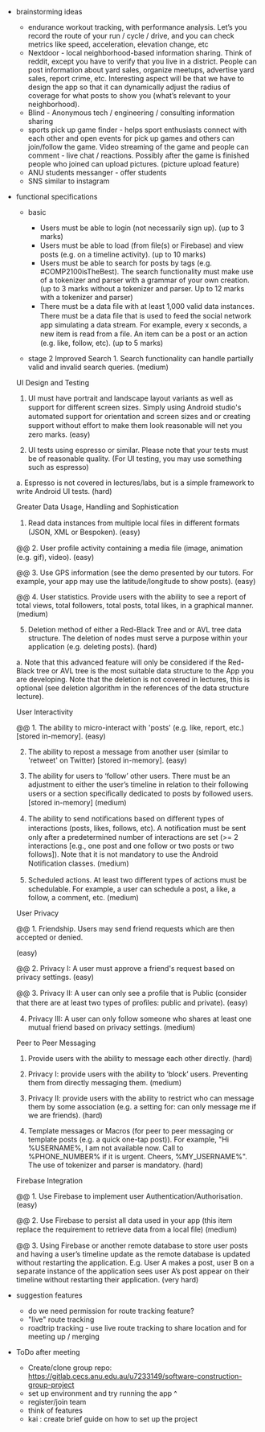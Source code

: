- brainstorming ideas
    - endurance workout tracking, with performance analysis. Let’s you record the route of your run / cycle / drive, and you can check metrics like speed, acceleration, elevation change, etc
    - Nextdoor - local neighborhood-based information sharing. Think of reddit, except you have to verify that you live in a district. People can post information about yard sales, organize meetups, advertise yard sales, report crime, etc. Interesting aspect will be that we have to design the app so that it can dynamically adjust the radius of coverage for what posts to show you (what’s relevant to your neighborhood).
    - Blind - Anonymous tech / engineering / consulting information sharing
    - sports pick up game finder - helps sport enthusiasts connect with each other and open events for pick up games and others can join/follow the game. Video streaming of the game and people can comment - live chat / reactions. Possibly after the game is finished people who joined can upload pictures. (picture upload feature)
    - ANU students messanger - offer students
    - SNS similar to instagram
- functional specifications
    - basic
        - Users must be able to login (not necessarily sign up). (up to 3 marks)
        - Users must be able to load (from ﬁle(s) or Firebase) and view posts (e.g. on a timeline activity). (up to 10 marks)
        - Users must be able to search for posts by tags (e.g. #COMP2100isTheBest). The search functionality must make use of a tokenizer and parser with a grammar of your own creation. (up to 3 marks without a tokenizer and parser. Up to 12 marks with a tokenizer and parser)
        - There must be a data ﬁle with at least 1,000 valid data instances. There must be a data ﬁle that is used to feed the social network app simulating a data stream. For example, every x seconds, a new item is read from a ﬁle. An item can be a post or an action (e.g. like, follow, etc). (up to 5 marks)

    - stage 2
    Improved Search 1. Search functionality can handle partially valid and invalid search queries. (medium)

    UI Design and Testing

    1. UI must have portrait and landscape layout variants as well as support for diﬀerent screen sizes.
    Simply using Android studio's automated support for orientation and screen sizes and or creating support without eﬀort to make them look reasonable will net you zero marks. (easy)

    2. UI tests using espresso or similar.
    Please note that your tests must be of reasonable quality. (For UI testing, you may use something such as espresso)

    a. Espresso is not covered in lectures/labs, but is a simple framework to write Android UI tests. (hard)

    Greater Data Usage, Handling and Sophistication

    1. Read data instances from multiple local ﬁles in diﬀerent formats (JSON, XML or Bespoken). (easy)

    @@ 2. User proﬁle activity containing a media ﬁle (image, animation (e.g. gif), video). (easy)

    @@ 3. Use GPS information (see the demo presented by our tutors. For example, your app may use the latitude/longitude to show posts). (easy)

    @@ 4. User statistics. Provide users with the ability to see a report of total views, total followers, total posts, total likes, in a graphical manner. (medium)

    5. Deletion method of either a Red-Black Tree and or AVL tree data structure. The deletion of nodes must serve a purpose within your application (e.g. deleting posts). (hard)

    a. Note that this advanced feature will only be considered if the Red-Black tree or AVL tree is the most suitable data structure to the App you are developing. Note that the deletion is not covered in lectures, this is optional (see deletion algorithm in the references of the data structure lecture).

    User Interactivity

    @@ 1. The ability to micro-interact with 'posts' (e.g. like, report, etc.) [stored in-memory]. (easy)

    2. The ability to repost a message from another user (similar to 'retweet' on Twitter) [stored in-memory]. (easy)

    3. The ability for users to ‘follow’ other users. There must be an adjustment to either the user’s timeline in relation to their following users or a section speciﬁcally dedicated to posts by followed users. [stored in-memory] (medium)

    4. The ability to send notiﬁcations based on diﬀerent types of interactions (posts, likes, follows, etc). A notiﬁcation must be sent only after a predetermined number of interactions are set (>= 2 interactions [e.g., one post and one follow or two posts or two follows]). Note that it is not mandatory to use the Android Notiﬁcation classes. (medium)

    5. Scheduled actions. At least two diﬀerent types of actions must be schedulable. For example, a user can schedule a post, a like, a follow, a comment, etc. (medium)

    User Privacy

    @@ 1. Friendship. Users may send friend requests which are then accepted or denied.

    (easy)

    @@ 2. Privacy I: A user must approve a friend's request based on privacy settings. (easy)

    @@ 3. Privacy II: A user can only see a proﬁle that is Public (consider that there are at least two types of proﬁles: public and private). (easy)

    4. Privacy III: A user can only follow someone who shares at least one mutual friend based on privacy settings. (medium)

    Peer to Peer Messaging

    1. Provide users with the ability to message each other directly. (hard)

    2. Privacy I: provide users with the ability to ‘block’ users. Preventing them from directly messaging them. (medium)

    3. Privacy II: provide users with the ability to restrict who can message them by some association (e.g. a setting for: can only message me if we are friends). (hard)

    4. Template messages or Macros (for peer to peer messaging or template posts (e.g. a quick one-tap post)). For example, "Hi %USERNAME%, I am not available now. Call to %PHONE_NUMBER% if it is urgent. Cheers, %MY_USERNAME%". The use of tokenizer and parser is mandatory. (hard)

    Firebase Integration

    @@ 1. Use Firebase to implement user Authentication/Authorisation. (easy)

    @@ 2. Use Firebase to persist all data used in your app (this item replace the requirement to retrieve data from a local ﬁle) (medium)

    @@ 3. Using Firebase or another remote database to store user posts and having a user’s timeline update as the remote database is updated without restarting the application. E.g. User A makes a post, user B on a separate instance of the application sees user A’s post appear on their timeline without restarting their application. (very hard)

- suggestion features
    - do we need permission for route tracking feature?
    - "live" route tracking
    - roadtrip tracking - use live route tracking to share location and for meeting up / merging

- ToDo after meeting
    - Create/clone group repo: https://gitlab.cecs.anu.edu.au/u7233149/software-construction-group-project
    - set up environment and try running the app ^
    - register/join team
    - think of features
    - kai : create brief guide on how to set up the project